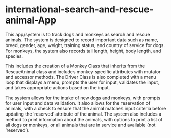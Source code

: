 # international-search-and-rescue-animal-App
This app/system is to track dogs and monkeys as search and rescue animals. 
The system is designed to record important data such as name, breed, gender, age, weight, training status, and country of service for dogs. 
For monkeys, the system also records tail length, height, body length, and species.

This includes the creation of a Monkey Class that inherits from the RescueAnimal class and includes monkey-specific attributes 
with mutator and accessor methods. The Driver Class is also completed with a menu loop that displays a menu, prompts the user 
for input, validates the input, and takes appropriate actions based on the input.

The system allows for the intake of new dogs and monkeys, with prompts for user input and data validation. 
It also allows for the reservation of animals, with a check to ensure that the animal matches input criteria 
before updating the ‘reserved’ attribute of the animal. 
The system also includes a method to print information about the animals, 
with options to print a list of all dogs or monkeys, or all animals that are in service and available (not ‘reserved’).
